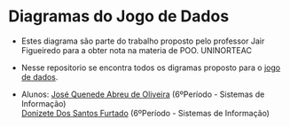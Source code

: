 # Diagramas do Jogo de Dados

* Estes diagrama são parte do trabalho proposto pelo professor Jair Figueiredo para a obter nota na materia de POO. UNINORTEAC


* Nesse repositorio se encontra todos os digramas proposto para o [jogo de dados](https://github.com/QuenedeAbreu/JogoDeDados).

* Alunos: [José Quenede Abreu de Oliveira](https://www.facebook.com/quenede.abreu) (6ºPeríodo - Sistemas de Informação)<br/>
			[Donizete Dos Santos Furtado](https://www.facebook.com/donizete.furtado) (6ºPeríodo - Sistemas de Informação)
